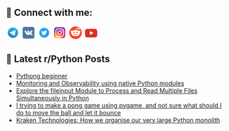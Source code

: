 ## 🔎 Connect with me:
[<img src="https://github.com/bullbesh/bullbesh/blob/main/images/Telegram.png" width="32" height="32" />](https://t.me/bullbesh)
[<img src="https://github.com/bullbesh/bullbesh/blob/main/images/VK.png" width="32" height="32" />](https://vk.com/bullbesh)
[<img src="https://github.com/bullbesh/bullbesh/blob/main/images/Twitter.png" width="32" height="32" />](https://twitter.com/bullbesh1)
[<img src="https://github.com/bullbesh/bullbesh/blob/main/images/Instagram.png" width="32" height="32" />](https://www.instagram.com/bullbesh)
[<img src="https://github.com/bullbesh/bullbesh/blob/main/images/Reddit.png" width="32" height="32" />](https://www.reddit.com/user/bullbesh)
[<img src="https://github.com/bullbesh/bullbesh/blob/main/images/YouTube.png" width="32" height="32" />](https://www.youtube.com/channel/UCtfjRs6uzgq5mfm8S06WTcg)

## 📕 Latest r/Python Posts
<!-- BLOG-POST-LIST:START -->
- [Pythong beginner](https://www.reddit.com/r/Python/comments/155rk1o/pythong_beginner/)
- [Monitoring and Observability using native Python modules](https://www.reddit.com/r/Python/comments/155qv75/monitoring_and_observability_using_native_python/)
- [Explore the fileinput Module to Process and Read Multiple Files Simultaneously in Python](https://www.reddit.com/r/Python/comments/155nt1y/explore_the_fileinput_module_to_process_and_read/)
- [I trying to make a pong game using pygame, and not sure what should I do to move the ball and let it bounce](https://www.reddit.com/r/Python/comments/155mwym/i_trying_to_make_a_pong_game_using_pygame_and_not/)
- [Kraken Technologies: How we organise our very large Python monolith](https://www.reddit.com/r/Python/comments/155kqy1/kraken_technologies_how_we_organise_our_very/)
<!-- BLOG-POST-LIST:END -->
